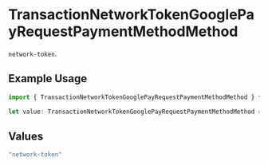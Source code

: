 # TransactionNetworkTokenGooglePayRequestPaymentMethodMethod

`network-token`.

## Example Usage

```typescript
import { TransactionNetworkTokenGooglePayRequestPaymentMethodMethod } from "@gr4vy/sdk/models/components";

let value: TransactionNetworkTokenGooglePayRequestPaymentMethodMethod = "network-token";
```

## Values

```typescript
"network-token"
```